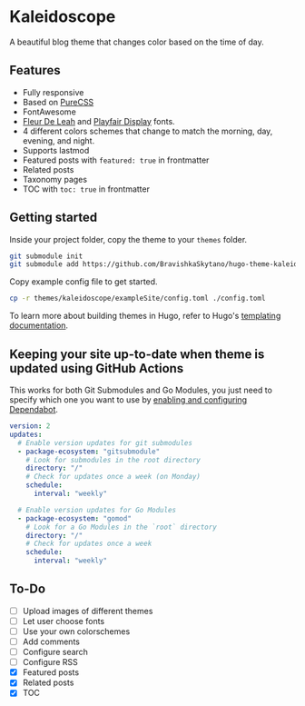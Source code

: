 # Kaleidoscope

A beautiful blog theme that changes color based on the time of day.

## Features

* Fully responsive
* Based on [PureCSS](https://purecss.io)
* FontAwesome
* [Fleur De Leah](https://fonts.google.com/specimen/Fleur+De+Leah) and [Playfair Display](https://fonts.google.com/specimen/Playfair+Display) fonts.
* 4 different colors schemes that change to match the morning, day, evening, and night.
* Supports lastmod
* Featured posts with `featured: true` in frontmatter
* Related posts
* Taxonomy pages
* TOC with `toc: true` in frontmatter

## Getting started

Inside your project folder, copy the theme to your `themes` folder.

```bash
git submodule init
git submodule add https://github.com/BravishkaSkytano/hugo-theme-kaleidoscope.git themes/kaleidoscope
```

Copy example config file to get started.

```bash
cp -r themes/kaleidoscope/exampleSite/config.toml ./config.toml
```

To learn more about building themes in Hugo, refer to Hugo's [templating documentation](https://gohugo.io/templates/).

## Keeping your site up-to-date when theme is updated using GitHub Actions

This works for both Git Submodules and Go Modules, you just need to specify which one you want to use by [enabling and configuring Dependabot](https://docs.github.com/en/code-security/dependabot/dependabot-version-updates/configuration-options-for-the-dependabot.yml-file).

```yml
version: 2
updates:
  # Enable version updates for git submodules
  - package-ecosystem: "gitsubmodule"
    # Look for submodules in the root directory
    directory: "/"
    # Check for updates once a week (on Monday)
    schedule:
      interval: "weekly"

  # Enable version updates for Go Modules
  - package-ecosystem: "gomod"
    # Look for a Go Modules in the `root` directory
    directory: "/"
    # Check for updates once a week
    schedule:
      interval: "weekly"
```

## To-Do

- [ ] Upload images of different themes
- [ ] Let user choose fonts
- [ ] Use your own colorschemes
- [ ] Add comments
- [ ] Configure search
- [ ] Configure RSS
- [X] Featured posts
- [X] Related posts
- [X] TOC
